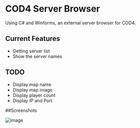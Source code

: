# COD4 Server Browser

Using C# and Winforms, an external server browser for COD4.

## Current Features
* Getting server list
* Show the server names

## TODO
* Display map name
* Display map image
* Display player count
* Display IP and Port

##Screenshots

![image](https://github.com/SShattered/COD4-Server-Browser/assets/4478457/4d05651e-10c8-405d-8b9b-fde8637aaeaa)
